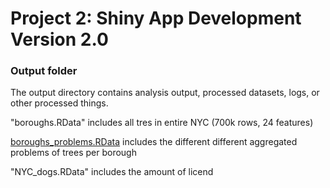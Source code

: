 # Project 2: Shiny App Development Version 2.0

### Output folder

The output directory contains analysis output, processed datasets, logs, or other processed things.

"boroughs.RData" includes all tres in entire NYC (700k rows, 24 features)

[boroughs_problems.RData](https://github.com/TZstatsADS/fall2019-proj2--sec2-grp4/blob/master/output/borough_problems.RData) includes the different different aggregated problems of trees per borough

"NYC_dogs.RData" includes the amount of licend

